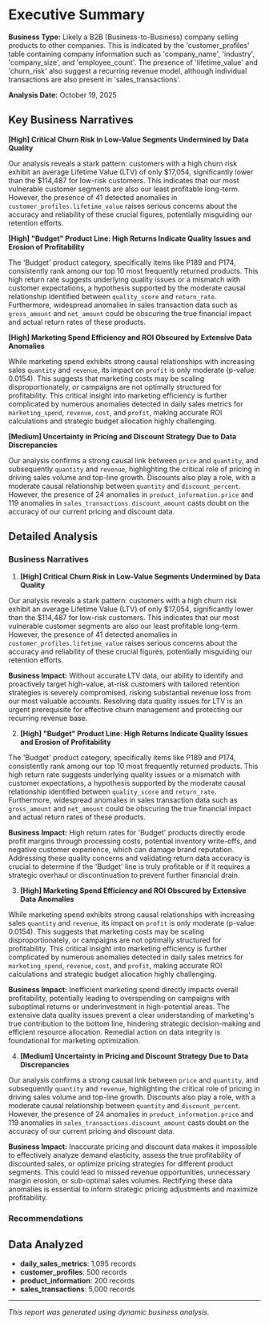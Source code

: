 # Executive Summary

**Business Type:** Likely a B2B (Business-to-Business) company selling products to other companies. This is indicated by the 'customer_profiles' table containing company information such as 'company_name', 'industry', 'company_size', and 'employee_count'. The presence of 'lifetime_value' and 'churn_risk' also suggest a recurring revenue model, although individual transactions are also present in 'sales_transactions'.

**Analysis Date:** October 19, 2025


## Key Business Narratives

**[High] Critical Churn Risk in Low-Value Segments Undermined by Data Quality**

Our analysis reveals a stark pattern: customers with a high churn risk exhibit an average Lifetime Value (LTV) of only $17,054, significantly lower than the $114,487 for low-risk customers. This indicates that our most vulnerable customer segments are also our least profitable long-term. However, the presence of 41 detected anomalies in `customer_profiles.lifetime_value` raises serious concerns about the accuracy and reliability of these crucial figures, potentially misguiding our retention efforts.

**[High] "Budget" Product Line: High Returns Indicate Quality Issues and Erosion of Profitability**

The 'Budget' product category, specifically items like P189 and P174, consistently rank among our top 10 most frequently returned products. This high return rate suggests underlying quality issues or a mismatch with customer expectations, a hypothesis supported by the moderate causal relationship identified between `quality_score` and `return_rate`. Furthermore, widespread anomalies in sales transaction data such as `gross_amount` and `net_amount` could be obscuring the true financial impact and actual return rates of these products.

**[High] Marketing Spend Efficiency and ROI Obscured by Extensive Data Anomalies**

While marketing spend exhibits strong causal relationships with increasing sales `quantity` and `revenue`, its impact on `profit` is only moderate (p-value: 0.0154). This suggests that marketing costs may be scaling disproportionately, or campaigns are not optimally structured for profitability. This critical insight into marketing efficiency is further complicated by numerous anomalies detected in daily sales metrics for `marketing_spend`, `revenue`, `cost`, and `profit`, making accurate ROI calculations and strategic budget allocation highly challenging.

**[Medium] Uncertainty in Pricing and Discount Strategy Due to Data Discrepancies**

Our analysis confirms a strong causal link between `price` and `quantity`, and subsequently `quantity` and `revenue`, highlighting the critical role of pricing in driving sales volume and top-line growth. Discounts also play a role, with a moderate causal relationship between `quantity` and `discount_percent`. However, the presence of 24 anomalies in `product_information.price` and 119 anomalies in `sales_transactions.discount_amount` casts doubt on the accuracy of our current pricing and discount data.


## Detailed Analysis

### Business Narratives

1. **[High] Critical Churn Risk in Low-Value Segments Undermined by Data Quality**

Our analysis reveals a stark pattern: customers with a high churn risk exhibit an average Lifetime Value (LTV) of only $17,054, significantly lower than the $114,487 for low-risk customers. This indicates that our most vulnerable customer segments are also our least profitable long-term. However, the presence of 41 detected anomalies in `customer_profiles.lifetime_value` raises serious concerns about the accuracy and reliability of these crucial figures, potentially misguiding our retention efforts.

**Business Impact:** Without accurate LTV data, our ability to identify and proactively target high-value, at-risk customers with tailored retention strategies is severely compromised, risking substantial revenue loss from our most valuable accounts. Resolving data quality issues for LTV is an urgent prerequisite for effective churn management and protecting our recurring revenue base.

2. **[High] "Budget" Product Line: High Returns Indicate Quality Issues and Erosion of Profitability**

The 'Budget' product category, specifically items like P189 and P174, consistently rank among our top 10 most frequently returned products. This high return rate suggests underlying quality issues or a mismatch with customer expectations, a hypothesis supported by the moderate causal relationship identified between `quality_score` and `return_rate`. Furthermore, widespread anomalies in sales transaction data such as `gross_amount` and `net_amount` could be obscuring the true financial impact and actual return rates of these products.

**Business Impact:** High return rates for 'Budget' products directly erode profit margins through processing costs, potential inventory write-offs, and negative customer experience, which can damage brand reputation. Addressing these quality concerns and validating return data accuracy is crucial to determine if the 'Budget' line is truly profitable or if it requires a strategic overhaul or discontinuation to prevent further financial drain.

3. **[High] Marketing Spend Efficiency and ROI Obscured by Extensive Data Anomalies**

While marketing spend exhibits strong causal relationships with increasing sales `quantity` and `revenue`, its impact on `profit` is only moderate (p-value: 0.0154). This suggests that marketing costs may be scaling disproportionately, or campaigns are not optimally structured for profitability. This critical insight into marketing efficiency is further complicated by numerous anomalies detected in daily sales metrics for `marketing_spend`, `revenue`, `cost`, and `profit`, making accurate ROI calculations and strategic budget allocation highly challenging.

**Business Impact:** Inefficient marketing spend directly impacts overall profitability, potentially leading to overspending on campaigns with suboptimal returns or underinvestment in high-potential areas. The extensive data quality issues prevent a clear understanding of marketing's true contribution to the bottom line, hindering strategic decision-making and efficient resource allocation. Remedial action on data integrity is foundational for marketing optimization.

4. **[Medium] Uncertainty in Pricing and Discount Strategy Due to Data Discrepancies**

Our analysis confirms a strong causal link between `price` and `quantity`, and subsequently `quantity` and `revenue`, highlighting the critical role of pricing in driving sales volume and top-line growth. Discounts also play a role, with a moderate causal relationship between `quantity` and `discount_percent`. However, the presence of 24 anomalies in `product_information.price` and 119 anomalies in `sales_transactions.discount_amount` casts doubt on the accuracy of our current pricing and discount data.

**Business Impact:** Inaccurate pricing and discount data makes it impossible to effectively analyze demand elasticity, assess the true profitability of discounted sales, or optimize pricing strategies for different product segments. This could lead to missed revenue opportunities, unnecessary margin erosion, or sub-optimal sales volumes. Rectifying these data anomalies is essential to inform strategic pricing adjustments and maximize profitability.

### Recommendations

## Data Analyzed
- **daily_sales_metrics**: 1,095 records
- **customer_profiles**: 500 records
- **product_information**: 200 records
- **sales_transactions**: 5,000 records

---
*This report was generated using dynamic business analysis.*

